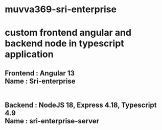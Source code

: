 # muvva369-sri-enterprise
<h1>custom frontend angular and backend node in typescript application</h1>

<h2>
Frontend : Angular 13<br/>
Name : Sri-enterprise
<br/><br/><br/>
Backend : NodeJS 18, Express 4.18, Typescript 4.9<br/>
Name : sri-enterprise-server
</h2>


